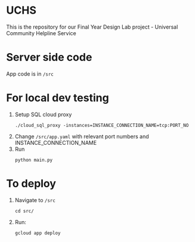 # UCHS
This is the repository for our Final Year Design Lab project - Universal Community Helpline Service

# Server side code

App code is in `/src`

# For local dev testing

1. Setup SQL cloud proxy
    ```
    ./cloud_sql_proxy -instances=INSTANCE_CONNECTION_NAME=tcp:PORT_NO
    ```
2. Change  `/src/app.yaml` with relevant port numbers and INSTANCE\_CONNECTION\_NAME
3. Run 
    ```
    python main.py
    ```

# To deploy

1. Navigate to `/src`
    ```
    cd src/
    ```
2. Run:
    ```
    gcloud app deploy
    ```
